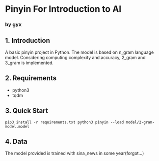 # Pinyin For Introduction to AI
### by gyx

## 1. Introduction
A basic pinyin project in Python. The model is based on n_gram language model. Considering computing complexity and accuracy, 2_gram and 3_gram is implemented.

## 2. Requirements
+ python3
+ tqdm

## 3. Quick Start
``
pip3 install -r requirements.txt
python3 pinyin --load model/2-gram-model.model
``

## 4. Data
The model provided is trained with sina_news in some year(forgot...)
